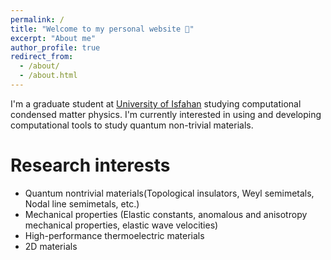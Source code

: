 ```yaml
---
permalink: /
title: "Welcome to my personal website 👋"
excerpt: "About me"
author_profile: true
redirect_from: 
  - /about/
  - /about.html
---
```


I'm a graduate student at [University of Isfahan](https://ui.ac.ir/EN) studying computational condensed matter physics. I'm currently interested in using and developing computational tools to study quantum non-trivial materials.

Research interests
======

- Quantum nontrivial materials(Topological insulators, Weyl semimetals, Nodal line semimetals, etc.)
- Mechanical properties (Elastic constants, anomalous and anisotropy mechanical properties, elastic wave velocities)
- High-performance thermoelectric materials 
- 2D materials
